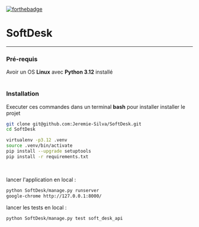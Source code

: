 [![forthebadge](https://forthebadge.com/images/badges/made-with-python.svg)](https://forthebadge.com)
# SoftDesk
---
### Pré-requis
Avoir un OS **Linux** avec **Python 3.12** installé  
<br/>

### Installation
Executer ces commandes dans un terminal **bash**
pour installer installer le projet
```bash
git clone git@github.com:Jeremie-Silva/SoftDesk.git
cd SoftDesk
```

```bash
virtualenv -p3.12 .venv
source .venv/bin/activate
pip install --upgrade setuptools
pip install -r requirements.txt
```

<br/>

lancer l'application en local :
```bash
python SoftDesk/manage.py runserver
google-chrome http://127.0.0.1:8000/
```
lancer les tests en local :
```bash
python SoftDesk/manage.py test soft_desk_api
```